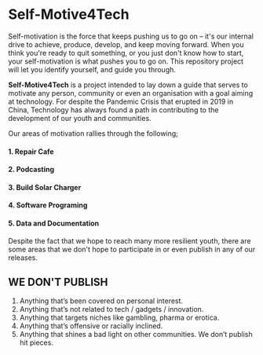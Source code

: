 # Self-Motive4Tech
Self-motivation is the force that keeps pushing us to go on – it's our internal drive to achieve, produce, develop, and keep moving forward. When you think you're ready to quit something, or you just don't know how to start, your self-motivation is what pushes you to go on. This repository project will let you identify yourself, and guide you through.

**Self-Motive4Tech** is a project intended to lay down a guide that serves to motivate any person, community or even an organisation with a goal aiming at technology.
For despite the Pandemic Crisis that erupted in 2019 in China, Technology has always found a path in contributing to the development of our youth and communities.

Our areas of motivation rallies through the following;
#### 1. Repair Cafe ####
#### 2. Podcasting ####
#### 3. Build Solar Charger ####
#### 4. Software Programing ####
#### 5. Data and Documentation ####

Despite the fact that we hope to reach many more resilient youth, there are some areas that we don't hope to participate in or even publish in any of our releases.
## WE DON'T PUBLISH

1. Anything that’s been covered on personal interest.
2. Anything that’s not related to tech / gadgets / innovation.
3. Anything that targets niches like gambling, pharma or erotica.
4. Anything that’s offensive or racially inclined.
5. Anything that shines a bad light on other communities. We don’t publish hit pieces.
